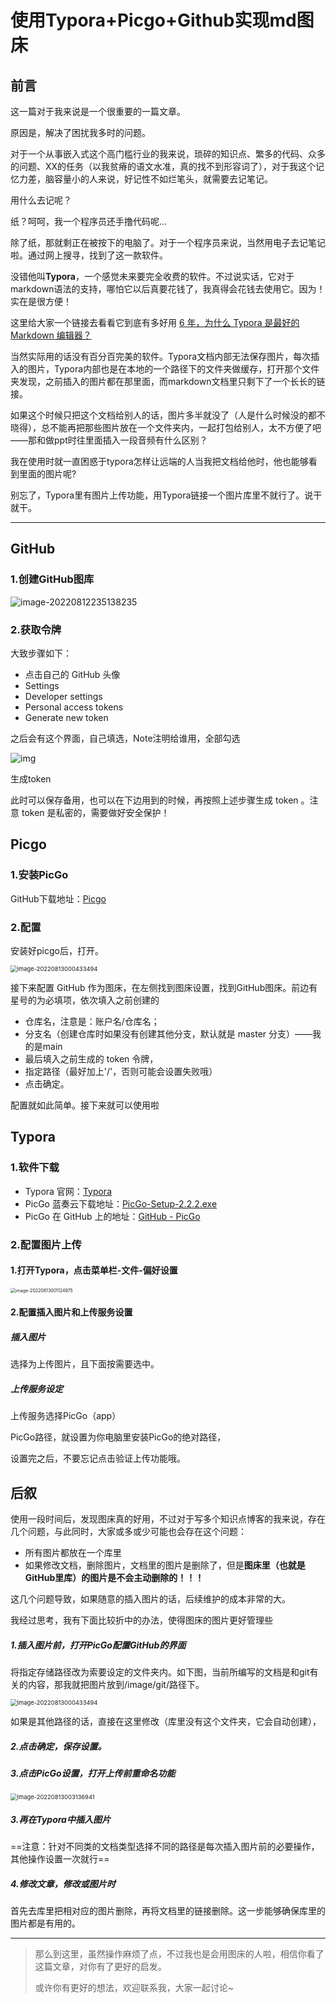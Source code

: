 # 使用Typora+Picgo+Github实现md图床



## 前言

这一篇对于我来说是一个很重要的一篇文章。

原因是，解决了困扰我多时的问题。

对于一个从事嵌入式这个高门槛行业的我来说，琐碎的知识点、繁多的代码、众多的问题、XX的任务（以我贫瘠的语文水准，真的找不到形容词了），对于我这个记忆力差，脑容量小的人来说，好记性不如烂笔头，就需要去记笔记。

用什么去记呢？

纸？呵呵，我一个程序员还手撸代码呢...

除了纸，那就剩正在被按下的电脑了。对于一个程序员来说，当然用电子去记笔记啦。通过网上搜寻，找到了这一款软件。

没错他叫**Typora**，一个感觉未来要完全收费的软件。不过说实话，它对于markdown语法的支持，哪怕它以后真要花钱了，我真得会花钱去使用它。因为！实在是很方便！

这里给大家一个链接去看看它到底有多好用 [6 年，为什么 Typora 是最好的 Markdown 编辑器？](https://baijiahao.baidu.com/s?id=1718539845829585696&wfr=spider&for=pc)

当然实际用的话没有百分百完美的软件。Typora文档内部无法保存图片，每次插入的图片，Typora内部也是在本地的一个路径下的文件夹做缓存，打开那个文件夹发现，之前插入的图片都在那里面，而markdown文档里只剩下了一个长长的链接。

如果这个时候只把这个文档给别人的话，图片多半就没了（人是什么时候没的都不晓得），总不能再把那些图片放在一个文件夹内，一起打包给别人，太不方便了吧——那和做ppt时往里面插入一段音频有什么区别？

我在使用时就一直困惑于typora怎样让远端的人当我把文档给他时，他也能够看到里面的图片呢?

别忘了，Typora里有图片上传功能，用Typora链接一个图片库里不就行了。说干就干。

------



## GitHub

### 1.创建GitHub图库

![image-20220812235138235](https://raw.githubusercontent.com/Tschome/image/main/img/git/202208122351309.png)

### 2.获取令牌

大致步骤如下：

* 点击自己的 GitHub 头像
* Settings
* Developer settings
* Personal access tokens
* Generate new token

之后会有这个界面，自己填选，Note注明给谁用，全部勾选

![img](https://raw.githubusercontent.com/Tschome/image/main/img/git/202208122357045.png)

生成token

此时可以保存备用，也可以在下边用到的时候，再按照上述步骤生成 token 。注意 token 是私密的，需要做好安全保护！

## Picgo

### 1.安装PicGo

GitHub下载地址：[Picgo](https://github.com/Molunerfinn/PicGo/releases)

### 2.配置

安装好picgo后，打开。

<img src="https://raw.githubusercontent.com/Tschome/image/main/img/git/202208130004553.png" alt="image-20220813000433494" style="zoom:67%;" />

接下来配置 GitHub 作为图床，在左侧找到图床设置，找到GitHub图床。前边有星号的为必填项，依次填入之前创建的

* 仓库名，注意是：账户名/仓库名；
* 分支名（创建仓库时如果没有创建其他分支，默认就是 master 分支）——我的是main
* 最后填入之前生成的 token 令牌，
* 指定路径（最好加上'/'，否则可能会设置失败哦）
* 点击确定。

配置就如此简单。接下来就可以使用啦



## Typora

### 1.软件下载

- Typora 官网：[Typora](http://typora.io/)
- PicGo 蓝奏云下载地址：[PicGo-Setup-2.2.2.exe](https://www.lanzous.com/ia49ojg)
- PicGo 在 GitHub 上的地址：[GitHub - PicGo](https://github.com/Molunerfinn/PicGo/releases)

### 2.配置图片上传

#### 1.打开Typora，点击菜单栏-文件-偏好设置

<img src="https://raw.githubusercontent.com/Tschome/image/main/img/git/202208130011070.png" alt="image-20220813001124975" style="zoom: 50%;" />

#### 2.配置插入图片和上传服务设置

##### 插入图片

选择为上传图片，且下面按需要选中。

##### 上传服务设定

上传服务选择PicGo（app）

PicGo路径，就设置为你电脑里安装PicGo的绝对路径，

设置完之后，不要忘记点击验证上传功能哦。



## 后叙

使用一段时间后，发现图床真的好用，不过对于写多个知识点博客的我来说，存在几个问题，与此同时，大家或多或少可能也会存在这个问题：

* 所有图片都放在一个库里
* 如果修改文档，删除图片，文档里的图片是删除了，但是**图床里（也就是GitHub里库）的图片是不会主动删除的！！！**

这几个问题导致，如果随意的插入图片的话，后续维护的成本非常的大。

我经过思考，我有下面比较折中的办法，使得图床的图片更好管理些

##### 1.插入图片前，打开PicGo配置GitHub的界面

将指定存储路径改为索要设定的文件夹内。如下图，当前所编写的文档是和git有关的内容，那我就把图片放到/image/git/路径下。

<img src="https://raw.githubusercontent.com/Tschome/image/main/img/git/202208130004553.png" alt="image-20220813000433494" style="zoom:67%;" />

如果是其他路径的话，直接在这里修改（库里没有这个文件夹，它会自动创建），

##### 2.点击确定，保存设置。

##### 3.点击PicGo设置，打开上传前重命名功能

<img src="https://raw.githubusercontent.com/Tschome/image/main/img/git/202208130031015.png" alt="image-20220813003136941" style="zoom: 67%;" />

##### 3.再在Typora中插入图片

==注意：针对不同类的文档类型选择不同的路径是每次插入图片前的必要操作，其他操作设置一次就行==

##### 4.修改文章，修改或图片时

首先去库里把相对应的图片删除，再将文档里的链接删除。这一步能够确保库里的图片都是有用的。

------

> 那么到这里，虽然操作麻烦了点，不过我也是会用图床的人啦，相信你看了这篇文章，对你有了更好的启发。
>
> 或许你有更好的想法，欢迎联系我，大家一起讨论~